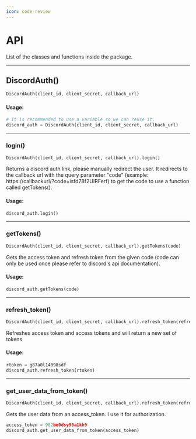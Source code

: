 ```yaml
---
icon: code-review
---
```


# API

List of the classes and functions inside the package.

<hr />

## DiscordAuth()

```py
DiscordAuth(client_id, client_secret, callback_url)
```

#### Usage:

```py
# It is recommended to use a variable so we can reuse it.
discord_auth = DiscordAuth(client_id, client_secret, callback_url)
```

<hr />

### login()

```py
DiscordAuth(client_id, client_secret, callback_url).login()
```

Returns a discord auth link, please manually redirect the user. It redirects to the callback url with the query parameter "code" (example: https://callbackurl/?code=isfd78f2UIRFerf) to get the code to use a function called getTokens().

#### Usage:

```py
discord_auth.login()
```

<hr />

### getTokens()

```py
DiscordAuth(client_id, client_secret, callback_url).getTokens(code)
```

Gets the access token and refresh token from the given code (code can only be used once please refer to discord's api documentation).

#### Usage:

```py
discord_auth.getTokens(code)
```

<hr />

### refresh_token()

```py
DiscordAuth(client_id, client_secret, callback_url).refresh_token(refresh_token)
```

Refreshes access token and access tokens and will return a new set of tokens

#### Usage:

```py
rtoken = g87a0l14098sdf
discord_auth.refresh_token(rtoken)
```

<hr />

### get_user_data_from_token()

```py
DiscordAuth(client_id, client_secret, callback_url).refresh_token(refresh_token)
```

Gets the user data from an access_token. I use it for authorization.

```py
access_token = 982be0dsy90a1kh9
discord_auth.get_user_data_from_token(access_token)
```
